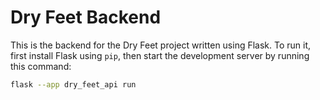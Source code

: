# Dry Feet Backend

This is the backend for the Dry Feet project written using Flask. To run it, first install Flask using `pip`, then start the development server by running this command:

```bash
flask --app dry_feet_api run
```
